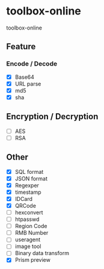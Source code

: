 # toolbox-online
toolbox-online


## Feature

### Encode / Decode 

- [X] Base64
- [X] URL parse
- [X] md5
- [X] sha

## Encryption / Decryption

- [ ] AES
- [ ] RSA

## Other

- [X] SQL format
- [X] JSON format
- [X] Regexper
- [X] timestamp
- [X] IDCard
- [X] QRCode
- [ ] hexconvert
- [ ] htpasswd
- [ ] Region Code
- [ ] RMB Number
- [ ] useragent
- [ ] image tool
- [ ] Binary data transform
- [X] Prism preview
